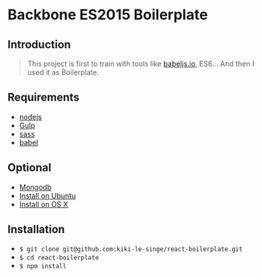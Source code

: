 # Backbone ES2015 Boilerplate

## Introduction

> This project is first to train with tools like [babeljs.io](https://babeljs.io/), ES6... And then I used it as Boilerplate.

## Requirements

 * [nodejs](http://nodejs.org/)
 * [Gulp](http://gulpjs.com/)
 * [sass](http://sass-lang.com/)
 * [babel](https://babeljs.io/)

## Optional

 * [Mongodb](http://www.mongodb.org/)
  * [Install on Ubuntu](http://docs.mongodb.org/manual/tutorial/install-mongodb-on-ubuntu/)
  * [Install on OS X](http://docs.mongodb.org/manual/tutorial/install-mongodb-on-os-x/)

## Installation

* `$ git clone git@github.com:kiki-le-singe/react-boilerplate.git`
* `$ cd react-boilerplate`
* `$ npm install`
